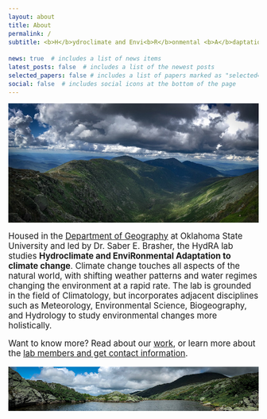 ```yaml
---
layout: about
title: About
permalink: /
subtitle: <b>H</b>ydroclimate and Envi<b>R</b>onmental <b>A</b>daptation

news: true  # includes a list of news items
latest_posts: false  # includes a list of the newest posts
selected_papers: false # includes a list of papers marked as "selected={true}"
social: false  # includes social icons at the bottom of the page
---
```


![Image Alt Text](../assets/img/prof_pic.jpg)

<big> Housed in the <a href='https://cas.okstate.edu/department_of_geography/'>Department of Geography</a> at Oklahoma State University and led by Dr. Saber E. Brasher, the HydRA lab studies <b>Hydroclimate and EnviRonmental Adaptation to climate change</b>. Climate change touches all aspects of the natural world, with shifting weather patterns and water regimes changing the environment at a rapid rate. The lab is grounded in the field of Climatology, but incorporates adjacent disciplines such as Meteorology, Environmental Science, Biogeography, and Hydrology to study environmental changes more holistically.

Want to know more? Read about our <a href='https://saberbrasher.github.io/research/'>work</a>, or learn more about the <a href='https://saberbrasher.github.io/people/'>lab members and get contact information</a>.

![Image Alt Text](../assets/img/prof_pic2.jpg)

